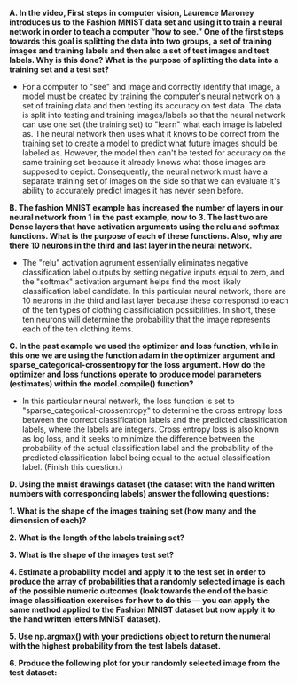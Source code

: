 **A. In the video, First steps in computer vision, Laurence Maroney introduces us to the Fashion MNIST data set and using it to train a neural network in order to teach a computer “how to see.”  One of the first steps towards this goal is splitting the data into two groups, a set of training images and training labels and then also a set of test images and test labels.  Why is this done?  What is the purpose of splitting the data into a training set and a test set?**

*  For a computer to "see" and image and correctly identify that image, a model must be created by training the computer's neural network on a set of training data and then testing its accuracy on test data.  The data is split into testing and training images/labels so that the neural network can use one set (the training set) to "learn" what each image is labeled as.  The neural network then uses what it knows to be correct from the training set to create a model to predict what future images should be labeled as.  However, the model then can't be tested for accuracy on the same training set because it already knows what those images are supposed to depict.  Consequently, the neural network must have a separate training set of images on the side so that we can evaluate it's ability to accurately predict images it has never seen before.

**B. The fashion MNIST example has increased the number of layers in our neural network from 1 in the past example, now to 3.  The last two are Dense layers that have activation arguments using the relu and softmax functions.  What is the purpose of each of these functions.  Also, why are there 10 neurons in the third and last layer in the neural network.**
    
*  The "relu" activation agrument essentially eliminates negative classification label outputs by setting negative inputs equal to zero, and the "softmax" activation argument helps find the most likely classification label candidate.  In this particular neural network, there are 10 neurons in the third and last layer because these corresponsd to each of the ten types of clothing classificiation possibilities.  In short, these ten neurons will determine the probability that the image represents each of the ten clothing items.
   
**C. In the past example we used the optimizer and loss function, while in this one we are using the function adam in the optimizer argument and sparse_categorical-crossentropy for the loss argument.  How do the optimizer and loss functions operate to produce model parameters (estimates) within the model.compile() function?**

*  In this particular neural network, the loss function is set to "sparse_categorical-crossentropy" to determine the cross entropy loss between the correct classification labels and the predicted classification labels, where the labels are integers.  Cross entropy loss is also known as log loss, and it seeks to minimize the difference between the probability of the actual classification label and the probability of the predicted classification label being equal to the actual classification label. (Finish this question.)

**D. Using the mnist drawings dataset (the dataset with the hand written numbers with corresponding labels) answer the following questions:**

 **1. What is the shape of the images training set (how many and the dimension of each)?**
   
 **2. What is the length of the labels training set?**
   
 **3. What is the shape of the images test set?**
   
 **4. Estimate a probability model and apply it to the test set in order to produce the array of probabilities that a randomly selected image is each of the possible numeric outcomes (look towards the end of the basic image classification exercises for how to do this — you can apply the same method applied to the Fashion MNIST dataset but now apply it to the hand written letters MNIST dataset).**
   
 **5. Use np.argmax() with your predictions object to return the numeral with the highest probability from the test labels dataset.**
   
 **6. Produce the following plot for your randomly selected image from the test dataset:**
